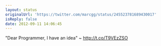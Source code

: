 ```yaml
---
layout: status
originalUrl: 'https://twitter.com/marcgg/status/245523781689430017'
isReply: false
date: 2012-09-11 14:06:45
---
```


"Dear Programmer, I have an idea" ~ http://t.co/T9VEzZSO
